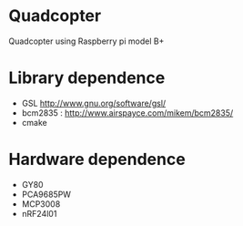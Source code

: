# Quadcopter
Quadcopter using Raspberry pi model B+

# Library dependence
- GSL http://www.gnu.org/software/gsl/
- bcm2835 : http://www.airspayce.com/mikem/bcm2835/
- cmake

# Hardware dependence
- GY80
- PCA9685PW
- MCP3008
- nRF24l01
